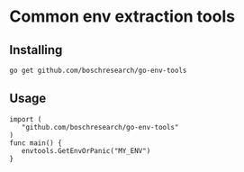 # Common env extraction tools

## Installing
```bash
go get github.com/boschresearch/go-env-tools
```

## Usage
```golang
import (
   "github.com/boschresearch/go-env-tools"
)
func main() {
   envtools.GetEnvOrPanic("MY_ENV")
}
```
